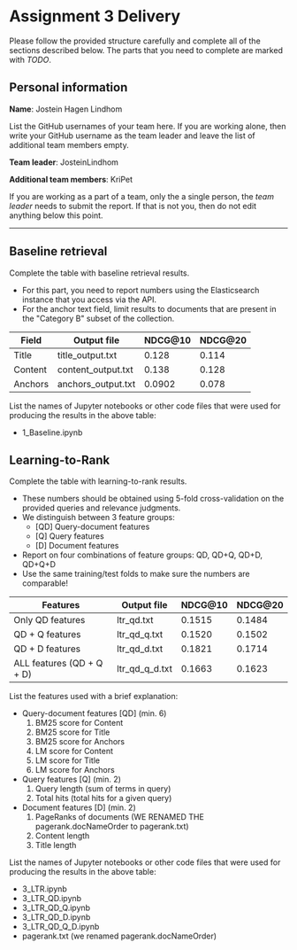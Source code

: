 # Assignment 3 Delivery

Please follow the provided structure carefully and complete all of the sections described below. The parts that you need to complete are marked with *TODO*.

## Personal information

**Name**: Jostein Hagen Lindhom

List the GitHub usernames of your team here. If you are working alone, then write your GitHub username as the team leader and leave the list of additional team members empty.

**Team leader**: JosteinLindhom

**Additional team members**: KriPet

If you are working as a part of a team, only the a single person, the *team leader* needs to submit the report. If that is not you, then do not edit anything below this point.

----

## Baseline retrieval

Complete the table with baseline retrieval results.

  - For this part, you need to report numbers using the Elasticsearch instance that you access via the API.
  - For the anchor text field, limit results to documents that are present in the "Category B" subset of the collection.

| **Field** | **Output file** | **NDCG@10** | **NDCG@20** |
| -- | -- | -- | -- |
| Title | title_output.txt | 0.128 | 0.114 |
| Content | content_output.txt | 0.138 | 0.128 |
| Anchors | anchors_output.txt | 0.0902 | 0.078 |


List the names of Jupyter notebooks or other code files that were used for producing the results in the above table:
  - 1_Baseline.ipynb


## Learning-to-Rank

Complete the table with learning-to-rank results.

  - These numbers should be obtained using 5-fold cross-validation on the provided queries and relevance judgments.
  - We distinguish between 3 feature groups:
      - [QD] Query-document features
      - [Q] Query features
      - [D] Document features
  - Report on four combinations of feature groups: QD, QD+Q, QD+D, QD+Q+D
  - Use the same training/test folds to make sure the numbers are comparable!

| **Features** | **Output file** | **NDCG@10** | **NDCG@20** |
| -- | -- | -- | -- |
| Only QD features | ltr_qd.txt | 0.1515 | 0.1484 |
| QD + Q features | ltr_qd_q.txt | 0.1520 | 0.1502 |
| QD + D features | ltr_qd_d.txt | 0.1821 | 0.1714 |
| ALL features (QD + Q + D) | ltr_qd_q_d.txt | 0.1663 | 0.1623 |


List the features used with a brief explanation:
  - Query-document features [QD] (min. 6)
    1. BM25 score for Content
    2. BM25 score for Title
    3. BM25 score for Anchors
    4. LM score for Content
    5. LM score for Title
    6. LM score for Anchors
  - Query features [Q] (min. 2)
    1. Query length (sum of terms in query)
    2. Total hits (total hits for a given query)
  - Document features [D] (min. 2)
    1. PageRanks of documents (WE RENAMED THE pagerank.docNameOrder to pagerank.txt)
    2. Content length
	3. Title length

List the names of Jupyter notebooks or other code files that were used for producing the results in the above table:
  - 3_LTR.ipynb
  - 3_LTR_QD.ipynb
  - 3_LTR_QD_Q.ipynb
  - 3_LTR_QD_D.ipynb
  - 3_LTR_QD_Q_D.ipynb
  - pagerank.txt (we renamed pagerank.docNameOrder)
